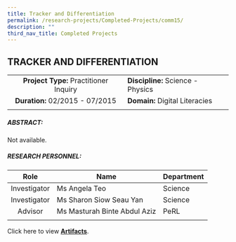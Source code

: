 ```yaml
---
title: Tracker and Differentiation
permalink: /research-projects/Completed-Projects/comm15/
description: ""
third_nav_title: Completed Projects
---
```

## TRACKER AND DIFFERENTIATION

|   |   |
|:-:|---|
| **Project Type:** Practitioner Inquiry  |**Discipline:** Science - Physics   |
| **Duration:** 02/2015 - 07/2015  | **Domain:** Digital Literacies  |
|   |   |

##### ABSTRACT:

Not available.

##### RESEARCH PERSONNEL:

| Role  |  Name | Department  |
|:-:|---|---|
|Investigator   | Ms Angela Teo  | Science  |
| Investigator  | Ms Sharon Siow Seau Yan  | Science  |
| Advisor  | Ms Masturah Binte Abdul Aziz  | PeRL  |
|   |   |   |

Click here to view [**Artifacts**](https://inet.rgs.edu.sg/staff/PeRL/RC/Web/Shared%20Documents/2015_SharonSiowAngelaTeo_TrackerDifferentiatn/Use%20of%20Video%20Tracker%20in%20a%20Differentiated%20Classroom%20ppt.pdf?Web=1).